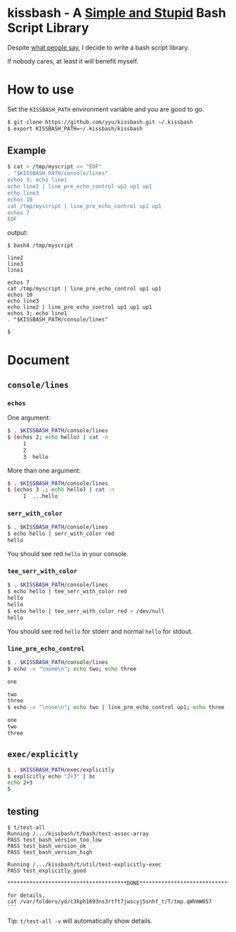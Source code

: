 # kissbash - A [Simple and Stupid](https://en.wikipedia.org/wiki/KISS_principle) Bash Script Library

Despite [what people say](https://stackoverflow.com/a/11369935), I decide to write a bash script library.

If nobody cares, at least it will benefit myself.

# How to use

Set the `KISSBASH_PATH` environment variable and you are good to go.

```bash
$ git clone https://github.com/yyu/kissbash.git ~/.kissbash
$ export KISSBASH_PATH=~/.kissbash/kissbash
```

## Example

```bash
$ cat > /tmp/myscript << "EOF"
. "$KISSBASH_PATH/console/lines"
echos 3; echo line1
echo line2 | line_pre_echo_control up1 up1 up1
echo line3
echos 10
cat /tmp/myscript | line_pre_echo_control up1 up1
echos 7
EOF
```

output:

    $ bash4 /tmp/myscript

    line2
    line3
    line1

    echos 7
    cat /tmp/myscript | line_pre_echo_control up1 up1
    echos 10
    echo line3
    echo line2 | line_pre_echo_control up1 up1 up1
    echos 3; echo line1
    . "$KISSBASH_PATH/console/lines"

    $

# Document

## `console/lines`

### `echos`

One argument:
```bash
$ . $KISSBASH_PATH/console/lines
$ (echos 2; echo hello) | cat -n
     1	
     2	
     3	hello
```

More than one argument:
```bash
$ . $KISSBASH_PATH/console/lines
$ (echos 3 .; echo hello) | cat -n
     1	...hello
```

### `serr_with_color`

```bash
$ . $KISSBASH_PATH/console/lines
$ echo hello | serr_with_color red
hello
```
You should see red `hello` in your console.

### `tee_serr_with_color`

```bash
$ . $KISSBASH_PATH/console/lines
$ echo hello | tee_serr_with_color red
hello
hello
$ echo hello | tee_serr_with_color red > /dev/null
hello
```
You should see red `hello` for stderr and normal `hello` for stdout.

### `line_pre_echo_control`

```bash
$ . $KISSBASH_PATH/console/lines
$ echo -e "\none\n"; echo two; echo three

one

two
three
$ echo -e "\none\n"; echo two | line_pre_echo_control up1; echo three

one
two
three
```

## `exec/explicitly`

```bash
$ . $KISSBASH_PATH/exec/explicitly
$ explicitly echo "2+3" | bc
echo 2+3
5
```

## testing

    $ t/test-all
    Running /.../kissbash/t/bash/test-assoc-array
    PASS test_bash_version_too_low
    PASS test_bash_version_ok
    PASS test_bash_version_high

    Running /.../kissbash/t/util/test-explicitly-exec
    PASS test_explicitly_good

    **************************************DONE**************************************

    for details,
    cat /var/folders/yd/c3kph1693ns3rtft7jwscyj5snhf_t/T/tmp.qWVmW057
    ```

Tip: `t/test-all -v` will automatically show details.
